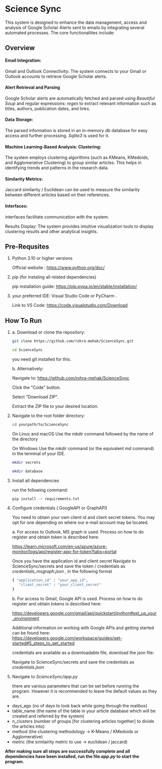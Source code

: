 # Science Sync
This system is designed to enhance the data management, access and analysis of Google Scholar Alerts sent to emails by integrating several automated processes. The core functionalities include:

## Overview 

#### Email Integration:

Gmail and Outlook Connectivity: The system connects to your Gmail or Outlook accounts to retrieve Google Scholar alerts.

 #### Alert Retrieval and Parsing
  Google Scholar alerts are automatically fetched and parsed using <i>Beautiful Soup</i> and regular expressions:<i> regex</i> to extract relevant information such as titles, authors, publication dates, and links.

#### Data Storage: 

The parsed information is stored in an in-memory db database for easy access and further processing. <i> Sqlite3 </i> is used for it.


#### Machine Learning-Based Analysis: Clustering: 
The system employs clustering algorithms (such as KMeans, KMedoids, and Agglomerative Clustering) to group similar articles. This helps in identifying trends and patterns in the research data.

#### Similarity Metrics: 
Jaccard similarity / Euclidean can be used to measure the similarity between different articles based on their references.

#### Interfaces: 
interfaces facilitate communication with the system.

Results Display: The system provides intuitive visualization tools to display clustering results and other analytical insights.

## Pre-Requsites
1. Python 3.10 or higher versions

    Official website : https://www.python.org/doc/
2. pip (for instaling all related dependencies)
    
    pip installation guide: https://pip.pypa.io/en/stable/installation/
3. your preferred IDE: Visual Studio Code or PyCharm . 
    
    Link to VS Code: https://code.visualstudio.com/Download


## How To Run

1. a. Download or clone the repository:
    ```bash
    git clone https://github.com/rohra-mehak/ScienceSync.git
    ```
    ```bash
    cd ScienceSync
    ```

    you need git installed for this. 

    b. Alternatively:

    Navigate to: https://github.com/rohra-mehak/ScienceSync

    Click the "Code" button. 

    Select "Download ZIP".

    Extract the ZIP file to your desired location.

2. Navigate to the root folder directory:
   ```bash
   cd yourpath/to/ScienceSync
   ```
   
   On Linux and macOS
   Use the <i> mkdir </i> command followed by the name of the directory
   
   On Windows
   Use the <i> mkdir </i> command (or the equivalent <i> md </i> command) in the terminal of your IDE.
   ```bash
   mkdir secrets
   ```
   
   ```bash
   mkdir database
   ```
   


3. Install all dependencies
   
   run the following command:

   ```bash
   pip install -r requirements.txt
   ```

4. Configure credentials ( GoogleAPI or GraphAPI)
   
   You need to obtain your own client id and client secret tokens. You may opt for one depending on 
   where our e-mail account may be located.

   a. For access to Outlook, MS graph is used.
   Process on how to do register and obtain token is described here: 
   
   https://learn.microsoft.com/en-us/azure/azure-monitor/logs/api/register-app-for-token?tabs=portal

   Once you have the application id and client secret
   Navigate to ScienceSync/secrets and save the token / credentials as  <i> credentials_msgraph.json </i>, in the following format
   ```bash
   { "application_id" : "your_app_id",
      "client_secret" : "your_client_secret"
   }
   ```

   b. For access to Gmail, Google API is used.
   Process on how to do register and obtain tokens is described here:
   
   https://developers.google.com/gmail/api/quickstart/python#set_up_your_environment

   Additional information on working with Google APIs and getting started can be found here:
   https://developers.google.com/workspace/guides/get-started#5_steps_to_get_started

   credentials are available as a downloadable file, download the json file:

   Navigate to ScienceSync/secrets and save the credentials as <i>credentials.json </i>


5. Navigate to <i> ScienceSync/app.py </i>

   there are various parameters that can be set before running the program. 
   However it is recommended to leave the default values as they are.

* days_ago (no of days to look back while going through the mailbox)
* table_name (the name of the table in your article database which will be created and referred by the system)
* n_clusters (number of groups [for clustering articles together] to divide the articles into)
* method (the clustering methodology -> K-Means / KMedoids or Agglomerative)
* metric (the similairity metric to use -> euclidean / jaccard)


 <b> After making sure all steps are successfully complete and all dependencies have been installed, 
run the file <i> app.py </i> to start the program. </b>

